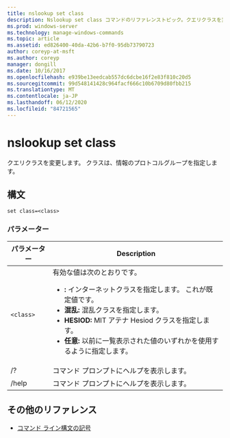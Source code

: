 ```yaml
---
title: nslookup set class
description: Nslookup set class コマンドのリファレンストピック。クエリクラスを変更します。
ms.prod: windows-server
ms.technology: manage-windows-commands
ms.topic: article
ms.assetid: ed826400-40da-42b6-b7f0-95db73790723
author: coreyp-at-msft
ms.author: coreyp
manager: dongill
ms.date: 10/16/2017
ms.openlocfilehash: e939be13eedcab557dc6dcbe16f2e83f810c20d5
ms.sourcegitcommit: 99d548141428c964facf666c10b6709d80fbb215
ms.translationtype: MT
ms.contentlocale: ja-JP
ms.lasthandoff: 06/12/2020
ms.locfileid: "84721565"
---
```

# <a name="nslookup-set-class"></a>nslookup set class

クエリクラスを変更します。 クラスは、情報のプロトコルグループを指定します。

## <a name="syntax"></a>構文

```
set class=<class>
```

### <a name="parameters"></a>パラメーター

| パラメーター | Description |
| --------- | ----------- |
| `<class>` | 有効な値は次のとおりです。<ul><li>**:** インターネットクラスを指定します。 これが既定値です。</li><li>**混乱:** 混乱クラスを指定します。</li><li>**HESIOD:** MIT アテナ Hesiod クラスを指定します。</li><li>**任意:** 以前に一覧表示された値のいずれかを使用するように指定します。</li></ul> |
| /? | コマンド プロンプトにヘルプを表示します。 |
| /help | コマンド プロンプトにヘルプを表示します。 |

## <a name="additional-references"></a>その他のリファレンス

- [コマンド ライン構文の記号](command-line-syntax-key.md)
